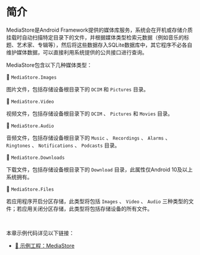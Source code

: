 # 简介
MediaStore是Android Framework提供的媒体库服务，系统会在开机或存储介质挂载时自动扫描特定目录下的文件，并根据媒体类型检索元数据（例如音乐的标题、艺术家、专辑等），然后将这些数据存入SQLite数据库中，其它程序不必各自维护媒体数据，可以直接利用系统提供的公共接口进行查询。

MediaStore包含以下几种媒体类型：

🔷 `MediaStore.Images`

图片文件，包括存储设备根目录下的 `DCIM` 和 `Pictures` 目录。

🔷 `MediaStore.Video`

视频文件，包括存储设备根目录下的 `DCIM` 、 `Pictures` 和 `Movies` 目录。

🔷 `MediaStore.Audio`

音频文件，包括存储设备根目录下的 `Music` 、 `Recordings` 、 `Alarms` 、 `Ringtones` 、 `Notifications` 、 `Podcasts` 目录。

🔷 `MediaStore.Downloads`

下载文件，包括存储设备根目录下的 `Download` 目录，此属性仅Android 10及以上系统拥有。

🔷 `MediaStore.Files`

若应用程序开启分区存储，此类型将包括 `Images` 、 `Video` 、 `Audio` 三种类型的文件；若应用关闭分区存储，此类型将包括存储设备的所有文件。

<br />

本章示例代码详见以下链接：

- [🔗 示例工程：MediaStore](https://github.com/BI4VMR/Study-Android/tree/master/M07_Media/C01_Common/S02_MediaStore)
